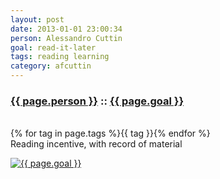 ```yaml
---
layout: post
date: 2013-01-01 23:00:34
person: Alessandro Cuttin
goal: read-it-later
tags: reading learning
category: afcuttin
---
```


<h3 class="graph-align goal-title">
    <a href="https://www.beeminder.com/afcuttin">{{ page.person }}</a>
    ::
    <a href="https://www.beeminder.com/afcuttin/goals/read-it-later">{{ page.goal }}</a>
</h3>

<br />
<span class="muted graph-align goal-text goal-tags">
        {% for tag in page.tags %}<span>{{ tag }}</span>{% endfor %}
</span>

<br />
<div class="graph-align goal-text goal-description">
      Reading incentive, with record of material
</div>

[![{{ page.goal }}](https://www.beeminder.com/afcuttin/goals/read-it-later/graph)](https://www.beeminder.com/afcuttin/goals/read-it-later)
